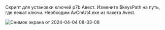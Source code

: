 Cкрипт для установки ключей p7b Авест.
Измените $keysPath на путь, где лежат ключи.
Необходим AvCmUt4.exe из пакета Avest.

![Снимок экрана от 2024-04-04 08-33-08](https://github.com/poljik/p7bInstall/assets/42519557/f25d5fa4-b8c1-49b7-9362-f3b05c2da327)
